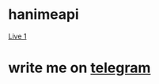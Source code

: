 # hanimeapi

 [Live 1](https://hanime.onrender.com/)


# write me on [telegram](https://t.me/immodded)



